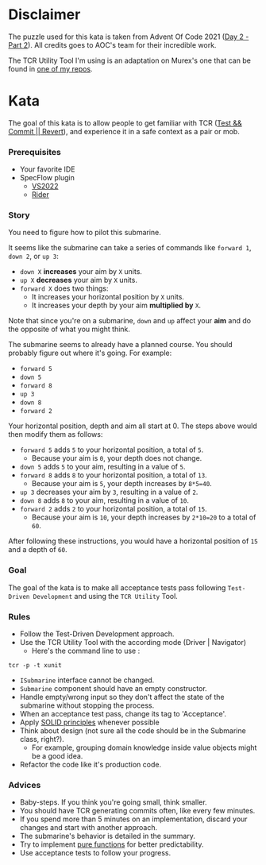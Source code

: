 # Disclaimer

The puzzle used for this kata is taken from Advent Of Code 2021 ([Day 2 - Part 2](https://adventofcode.com/2021/day/2)).
All credits goes to AOC's team for their incredible work.

The TCR Utility Tool I'm using is an adaptation on Murex's one that can be found
in [one of my repos](https://github.com/Tr00d/TCR).

# Kata

The goal of this kata is to allow people to get familiar with TCR ([Test && Commit || Revert](https://medium.com/@kentbeck_7670/test-commit-revert-870bbd756864)), and experience it in a
safe context as a pair or mob.

### Prerequisites
* Your favorite IDE
* SpecFlow plugin
  * [VS2022](https://marketplace.visualstudio.com/items?itemName=TechTalkSpecFlowTeam.SpecFlowForVisualStudio2022)
  * [Rider](https://plugins.jetbrains.com/plugin/15957-specflow-for-rider)

### Story

You need to figure how to pilot this submarine.

It seems like the submarine can take a series of commands like `forward 1`, `down 2`, or `up 3`:

- `down X` **increases** your aim by `X` units.
- `up X` **decreases** your aim by `X` units.
- `forward X` does two things:
    - It increases your horizontal position by `X` units.
    - It increases your depth by your aim **multiplied by** `X`.

Note that since you're on a submarine, `down` and `up` affect your **aim** and do the opposite of what you might think.

The submarine seems to already have a planned course. You should probably figure out where it's going. For example:

- `forward 5`
- `down 5`
- `forward 8`
- `up 3`
- `down 8`
- `forward 2`

Your horizontal position, depth and aim all start at 0. The steps above would then modify them as follows:

- `forward 5` adds `5` to your horizontal position, a total of `5`. 
  - Because your aim is `0`, your depth does not change.
- `down 5` adds `5` to your aim, resulting in a value of `5`.
- `forward 8` adds `8` to your horizontal position, a total of `13`. 
  - Because your aim is `5`, your depth increases by `8*5=40`.
- `up 3` decreases your aim by `3`, resulting in a value of `2`.
- `down 8` adds `8` to your aim, resulting in a value of `10`.
- `forward 2` adds `2` to your horizontal position, a total of `15`.
  - Because your aim is `10`, your depth increases by `2*10=20` to a total of `60`.

After following these instructions, you would have a horizontal position of `15` and a depth of `60`.

### Goal

The goal of the kata is to make all acceptance tests pass following `Test-Driven Development` and using the `TCR Utility`
Tool.

### Rules

- Follow the Test-Driven Development approach.
- Use the TCR Utility Tool with the according mode (Driver | Navigator)
  - Here's the command line to use :

```shell
tcr -p -t xunit
```

- `ISubmarine` interface cannot be changed.
- `Submarine` component should have an empty constructor.
- Handle empty/wrong input so they don't affect the state of the submarine without stopping the process.
- When an acceptance test pass, change its tag to 'Acceptance'.
- Apply [SOLID principles](https://blog.cleancoder.com/uncle-bob/2020/10/18/Solid-Relevance.html) whenever possible
- Think about design (not sure all the code should be in the Submarine class, right?). 
  - For example, grouping domain knowledge inside value objects might be a good idea.
- Refactor the code like it's production code.

### Advices

- Baby-steps. If you think you're going small, think smaller.
- You should have TCR generating commits often, like every few minutes.
- If you spend more than 5 minutes on an implementation, discard your changes and start with another approach.
- The submarine's behavior is detailed in the summary.
- Try to implement [pure functions](https://betterprogramming.pub/what-is-a-pure-function-3b4af9352f6f) for better predictability.
- Use acceptance tests to follow your progress.